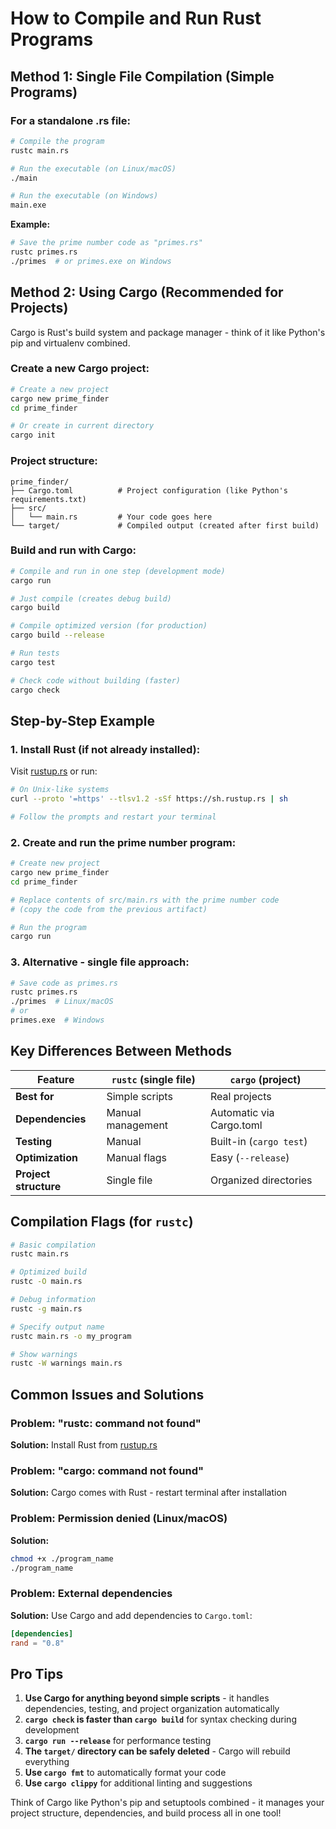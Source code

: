 # How to Compile and Run Rust Programs

## Method 1: Single File Compilation (Simple Programs)

### For a standalone .rs file:
```bash
# Compile the program
rustc main.rs

# Run the executable (on Linux/macOS)
./main

# Run the executable (on Windows)
main.exe
```

**Example:**
```bash
# Save the prime number code as "primes.rs"
rustc primes.rs
./primes  # or primes.exe on Windows
```

## Method 2: Using Cargo (Recommended for Projects)

Cargo is Rust's build system and package manager - think of it like Python's pip and virtualenv combined.

### Create a new Cargo project:
```bash
# Create a new project
cargo new prime_finder
cd prime_finder

# Or create in current directory
cargo init
```

### Project structure:
```
prime_finder/
├── Cargo.toml          # Project configuration (like Python's requirements.txt)
├── src/
│   └── main.rs         # Your code goes here
└── target/             # Compiled output (created after first build)
```

### Build and run with Cargo:
```bash
# Compile and run in one step (development mode)
cargo run

# Just compile (creates debug build)
cargo build

# Compile optimized version (for production)
cargo build --release

# Run tests
cargo test

# Check code without building (faster)
cargo check
```

## Step-by-Step Example

### 1. Install Rust (if not already installed):
Visit [rustup.rs](https://rustup.rs/) or run:
```bash
# On Unix-like systems
curl --proto '=https' --tlsv1.2 -sSf https://sh.rustup.rs | sh

# Follow the prompts and restart your terminal
```

### 2. Create and run the prime number program:
```bash
# Create new project
cargo new prime_finder
cd prime_finder

# Replace contents of src/main.rs with the prime number code
# (copy the code from the previous artifact)

# Run the program
cargo run
```

### 3. Alternative - single file approach:
```bash
# Save code as primes.rs
rustc primes.rs
./primes  # Linux/macOS
# or
primes.exe  # Windows
```

## Key Differences Between Methods

| Feature | `rustc` (single file) | `cargo` (project) |
|---------|----------------------|-------------------|
| **Best for** | Simple scripts | Real projects |
| **Dependencies** | Manual management | Automatic via Cargo.toml |
| **Testing** | Manual | Built-in (`cargo test`) |
| **Optimization** | Manual flags | Easy (`--release`) |
| **Project structure** | Single file | Organized directories |

## Compilation Flags (for `rustc`)

```bash
# Basic compilation
rustc main.rs

# Optimized build
rustc -O main.rs

# Debug information
rustc -g main.rs

# Specify output name
rustc main.rs -o my_program

# Show warnings
rustc -W warnings main.rs
```

## Common Issues and Solutions

### Problem: "rustc: command not found"
**Solution:** Install Rust from [rustup.rs](https://rustup.rs/)

### Problem: "cargo: command not found" 
**Solution:** Cargo comes with Rust - restart terminal after installation

### Problem: Permission denied (Linux/macOS)
**Solution:** 
```bash
chmod +x ./program_name
./program_name
```

### Problem: External dependencies
**Solution:** Use Cargo and add dependencies to `Cargo.toml`:
```toml
[dependencies]
rand = "0.8"
```

## Pro Tips

1. **Use Cargo for anything beyond simple scripts** - it handles dependencies, testing, and project organization automatically
2. **`cargo check` is faster than `cargo build`** for syntax checking during development
3. **`cargo run --release`** for performance testing
4. **The `target/` directory can be safely deleted** - Cargo will rebuild everything
5. **Use `cargo fmt`** to automatically format your code
6. **Use `cargo clippy`** for additional linting and suggestions

Think of Cargo like Python's pip and setuptools combined - it manages your project structure, dependencies, and build process all in one tool!

